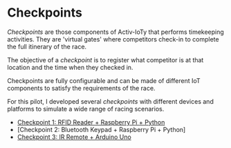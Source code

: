 # Checkpoints

*Checkpoints* are those components of Activ-IoTy that performs timekeeping activities. They are 'virtual gates' where competitors check-in to complete the full itinerary of the race.

The objective of a *checkpoint* is to register what competitor is at that location and the time when they checked in.

Checkpoints are fully configurable and can be made of different IoT components to satisfy the requirements of the race.

For this pilot, I developed several *checkpoints* with different devices and platforms to simulate a wide range of racing scenarios.

* [Checkpoint 1: RFID Reader + Raspberry Pi + Python](./rfid-reader-python/rfid-python.md)
* [Checkpoint 2: Bluetooth Keypad + Raspberry Pi + Python]
* [Checkpoint 3: IR Remote + Arduino Uno](./ir-arduino/)
 

